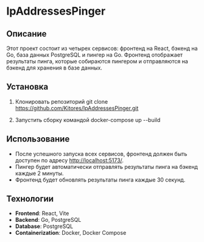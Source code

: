 # IpAddressesPinger
## Описание

Этот проект состоит из четырех сервисов: фронтенд на React, бэкенд на Go, база данных PostgreSQL и пингер на Go. Фронтенд отображает результаты пинга, которые собираются пингером и отправляются на бэкенд для хранения в базе данных.

## Установка

1. Клонировать репозиторий
   git clone https://github.com/Kitores/IpAddressesPinger.git

2. Запустить сборку командой
   docker-compose up --build

## Использование

- После успешного запуска всех сервисов, фронтенд должен быть доступен по адресу [http://localhost:5173/](http://localhost:5173).
- Пингер будет автоматически отправлять результаты пинга на бэкенд каждые 2 минуты.
- Фронтенд будет обновлять результаты пинга каждые 30 секунд.

## Технологии

- **Frontend**: React, Vite
- **Backend**: Go, PostgreSQL
- **Database**: PostgreSQL
- **Containerization**: Docker, Docker Compose